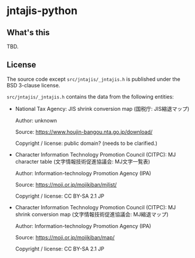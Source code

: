 # jntajis-python

## What's this

TBD.

## License

The source code except `src/jntajis/_jntajis.h` is published under the BSD 3-clause license.

`src/jntajis/_jntajis.h` contains the data from the following entities:

* National Tax Agency: JIS shrink conversion map (国税庁: JIS縮退マップ)

  Author: unknown

  Source: https://www.houjin-bangou.nta.go.jp/download/

  Copyright / license: public domain? (needs to be clarified.)

* Character Information Technology Promotion Council (CITPC): MJ character table (文字情報技術促進協議会: MJ文字一覧表) 

  Author: Information-technology Promotion Agency (IPA)

  Source: https://moji.or.jp/mojikiban/mjlist/

  Copyright / license: CC BY-SA 2.1 JP

* Character Information Technology Promotion Council (CITPC): MJ shrink conversion map (文字情報技術促進協議会: MJ縮退マップ) 

  Author: Information-technology Promotion Agency (IPA)

  Source: https://moji.or.jp/mojikiban/map/ 

  Copyright / license: CC BY-SA 2.1 JP
